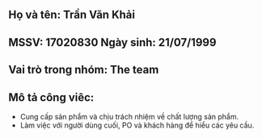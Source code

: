 ## Họ và tên: Trần Văn Khải 
## MSSV: 17020830     Ngày sinh: 21/07/1999
## Vai trò trong nhóm: The team
## Mô tả công viêc:
* Cung cấp sản phẩm và chịu trách nhiệm về chất lượng sản phẩm.
* Làm việc với người dùng cuối, PO và khách hàng để hiểu các yêu cầu.
